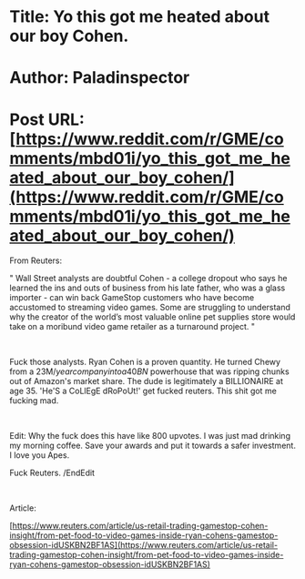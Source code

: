 # Title: Yo this got me heated about our boy Cohen.
# Author: Paladinspector
# Post URL: [https://www.reddit.com/r/GME/comments/mbd01i/yo_this_got_me_heated_about_our_boy_cohen/](https://www.reddit.com/r/GME/comments/mbd01i/yo_this_got_me_heated_about_our_boy_cohen/)


From Reuters:

" Wall Street analysts are doubtful Cohen - a college dropout who says he learned the ins and outs of business from his late father, who was a glass importer - can win back GameStop customers who have become accustomed to streaming video games. Some are struggling to understand why the creator of the world’s most valuable online pet supplies store would take on a moribund video game retailer as a turnaround project. "

&#x200B;

Fuck those analysts. Ryan Cohen is a proven quantity. He turned Chewy from a 23M$/year company into a 40BN$ powerhouse that was ripping chunks out of Amazon's market share. The dude is legitimately a BILLIONAIRE at age 35. 'He'S a CoLlEgE dRoPoUt!' get fucked reuters. This shit got me fucking mad.

&#x200B;

Edit: Why the fuck does this have like 800 upvotes. I was just mad drinking my morning coffee. Save your awards and put it towards a safer investment. I love you Apes. 

Fuck Reuters.  /EndEdit

&#x200B;

Article:

[https://www.reuters.com/article/us-retail-trading-gamestop-cohen-insight/from-pet-food-to-video-games-inside-ryan-cohens-gamestop-obsession-idUSKBN2BF1AS](https://www.reuters.com/article/us-retail-trading-gamestop-cohen-insight/from-pet-food-to-video-games-inside-ryan-cohens-gamestop-obsession-idUSKBN2BF1AS)